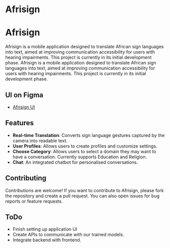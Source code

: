 # Afrisign
# Afrisign

Afrisign is a mobile application designed to translate African sign languages into text, aimed at improving communication accessibility for users with hearing impairments. This project is currently in its initial development phase.
Afrisign is a mobile application designed to translate African sign languages into text, aimed at improving communication accessibility for users with hearing impairments. This project is currently in its initial development phase.

## UI on Figma
- [Afrisign UI](https://www.figma.com/design/w1ryToZydLGtR72JpKlKrT/Deaf-Assistant?node-id=0-1&t=513RXfItUenXxl41-1)

## Features
- **Real-time Translation**: Converts sign language gestures captured by the camera into readable text.
- **User Profiles**: Allows users to create profiles and customize settings.
- **Choose Category**: Allows users to select a domain they may want to have a conversation. Currently supports Education and Religion.
- **Chat**: An integrated chatbot for personalised conversations.


## Contributing
Contributions are welcome! If you want to contribute to Afrisign, please fork the repository and create a pull request. You can also open issues for bug reports or feature requests.

## ToDo
- Finish setting up application UI
- Create APIs to communicate with our trained models.
- Integrate backend with frontend. 

